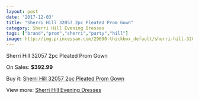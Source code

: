 ```yaml
---
layout: post
date: '2017-12-03'
title: "Sherri Hill 32057 2pc Pleated Prom Gown"
category: Sherri Hill Evening Dresses
tags: ["brand","prom","sherri","party","hill"]
image: http://img.princessan.com/29090-thickbox_default/sherri-hill-32057-2pc-pleated-prom-gown.jpg
---
```

Sherri Hill 32057 2pc Pleated Prom Gown

On Sales: **$392.99**
<a href="https://www.princessan.com/en/13235-sherri-hill-32057-2pc-pleated-prom-gown.html"><amp-img layout="responsive" width="600" height="600" src="//img.princessan.com/29090-thickbox_default/sherri-hill-32057-2pc-pleated-prom-gown.jpg" alt="Sherri Hill 32057 2pc Pleated Prom Gown 0" /></a>

Buy it: [Sherri Hill 32057 2pc Pleated Prom Gown](https://www.princessan.com/en/13235-sherri-hill-32057-2pc-pleated-prom-gown.html "Sherri Hill 32057 2pc Pleated Prom Gown")

View more: [Sherri Hill Evening Dresses](https://www.princessan.com/en/95- "Sherri Hill Evening Dresses")